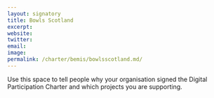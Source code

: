 ```yaml
---
layout: signatory
title: Bowls Scotland
excerpt: 
website:
twitter: 
email: 
image: 
permalink: /charter/bemis/bowlsscotland.md/
---
```



Use this space to tell people why your organisation signed the Digital Participation Charter and which projects you are supporting.
